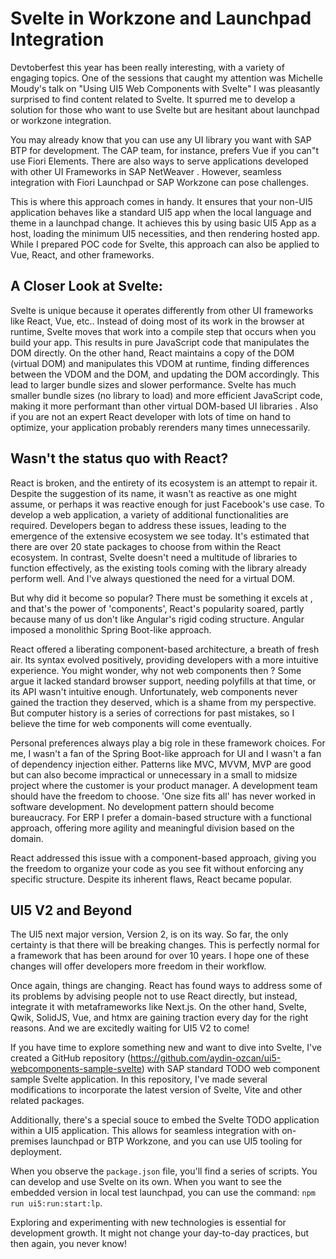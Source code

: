 
# Svelte in Workzone and Launchpad Integration

Devtoberfest this year has been really interesting, with a variety of engaging topics. One of the sessions that caught my attention was Michelle Moudy's talk on "Using UI5 Web Components with Svelte" I was pleasantly surprised to find content related to Svelte.
It spurred me to develop a solution for those who want to use Svelte but are hesitant about launchpad or workzone integration.

You may already know that you can use any UI library you want with SAP BTP for development. The CAP team, for instance, prefers Vue if you can"t use Fiori Elements.
There are also ways to serve applications developed with other UI Frameworks in SAP NetWeaver . However, seamless integration with Fiori Launchpad or SAP Workzone can pose challenges.

This is where this approach comes in handy. It ensures that your non-UI5 application behaves like a standard UI5 app when the local language and theme in a launchpad change. It achieves this by using basic UI5 App as a host, loading the minimum UI5 necessities, and then rendering hosted app. While I prepared POC code for Svelte, this approach can also be applied to Vue, React, and other frameworks.

## A Closer Look at Svelte: 
Svelte is unique because it operates differently from other UI frameworks like React, Vue, etc.. Instead of doing most of its work in the browser at runtime, Svelte moves that work into a compile step that occurs when you build your app. This results in pure JavaScript code that manipulates the DOM directly. On the other hand, React maintains a copy of the DOM (virtual DOM) and manipulates this VDOM at runtime, finding differences between the VDOM and the DOM, and updating the DOM accordingly.
This lead to larger bundle sizes and slower performance. 
Svelte has much smaller bundle sizes (no library to load) and more efficient JavaScript code, making it more performant than other virtual DOM-based UI libraries . Also if you are not an expert React developer with lots of time on hand to optimize, your application probably rerenders many times unnecessarily.

## Wasn't the status quo with React?

React is broken, and the entirety of its ecosystem is an attempt to repair it. Despite the suggestion of its name, it wasn't as reactive as one might assume, or perhaps it was reactive enough for just Facebook's use case. To develop a web application, a variety of additional functionalities are required. Developers began to address these issues, leading to the emergence of the extensive ecosystem we see today. It's estimated that there are over 20 state packages to choose from within the React ecosystem. In contrast, Svelte doesn't need a multitude of libraries to function effectively, as the existing tools coming with the library already perform well.
And I've always questioned the need for a virtual DOM.

But why did it become so popular? There must be something it excels at , and that's the power of 'components', React's popularity soared, partly because many of us don't like Angular's rigid coding structure. Angular imposed a monolithic Spring Boot-like approach.

React offered a liberating component-based architecture, a breath of fresh air. Its syntax evolved positively, providing developers with a more intuitive experience. You might wonder, why not web components then ? Some argue it lacked standard browser support, needing polyfills at that time, or its API wasn't intuitive enough.
Unfortunately, web components never gained the traction they deserved, which is a shame from my perspective.
But computer history is a series of corrections for past mistakes, so I believe the time for web components will come eventually.

Personal preferences always play a big role in these framework choices. For me, I  wasn't a fan of the Spring Boot-like approach for UI and I wasn't a fan of dependency injection either. Patterns like MVC, MVVM, MVP are good but can also become impractical or unnecessary in a small to midsize project where the customer is your product manager.
A development team should have the freedom to choose. 'One size fits all' has never worked in software development.
No development pattern should become bureaucracy.
For ERP I prefer a domain-based structure with a functional approach, offering more agility and meaningful division based on the domain.

React addressed this issue with a component-based approach, giving you the freedom to organize your code as you see fit without enforcing any specific structure. Despite its inherent flaws, React became popular.

## UI5 V2 and Beyond

The UI5 next major version, Version 2, is on its way. So far, the only certainty is that there will be breaking changes. This is perfectly normal for a framework that has been around for over 10 years. I hope one of these changes will offer developers more freedom in their workflow.

Once again, things are changing. React has found ways to address some of its problems by advising people not to use React directly, but instead, integrate it with metaframeworks like Next.js. On the other hand, Svelte, Qwik, SolidJS, Vue, and htmx are gaining traction every day for the right reasons. And we are excitedly waiting for UI5 V2 to come!

If you have time to explore something new and want to dive into Svelte, 
I've created a GitHub repository (https://github.com/aydin-ozcan/ui5-webcomponents-sample-svelte) with SAP standard TODO web component sample Svelte application. In this repository, I've made several modifications to incorporate the latest version of Svelte, Vite and other related packages.

Additionally, there's a special souce to embed the Svelte TODO application within a UI5 application. This allows for seamless integration with on-premises launchpad or BTP Workzone, and you can use UI5 tooling for deployment.

When you observe the `package.json` file, you'll find a series of scripts. You can develop and use Svelte on its own. When you want to see the embedded version in local test launchpad, you can use the command: `npm run ui5:run:start:lp`.

Exploring and experimenting with new technologies is essential for development growth. It might not change your day-to-day practices, but then again, you never know!

